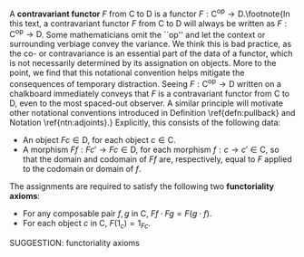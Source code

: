  A **contravariant functor** $F$ from $\mathsf{C}$ to $\mathsf{D}$ is a functor $F : \mathsf{C}^\mathrm{op} \to \mathsf{D}$.\footnote{In this text, a contravariant functor $F$ from $\mathsf{C}$ to $\mathsf{D}$ will always be written as $F : \mathsf{C}^\mathrm{op} \to \mathsf{D}$. Some mathematicians omit the ``op'' and let the context or surrounding verbiage convey the variance. We think this is bad practice, as the co- or contravariance is an essential part of the data of a functor, which is not necessarily determined by its assignation on objects. More to the point, we find that this notational convention helps mitigate the consequences of temporary distraction. Seeing $F : \mathsf{C}^\mathrm{op} \to \mathsf{D}$ written on a chalkboard immediately conveys that $F$ is a contravariant functor from $\mathsf{C}$ to $\mathsf{D}$, even to the most spaced-out observer. A similar principle will motivate other notational conventions  introduced in Definition \ref{defn:pullback} and Notation \ref{ntn:adjoints}.}
 Explicitly, this consists of the following data:

-   An object $Fc \in \mathsf{D}$, for each object $c \in \mathsf{C}$.
-  A morphism $Ff : Fc' \to Fc \in \mathsf{D}$, for each morphism $f : c \to c' \in \mathsf{C}$, so that the domain and codomain of $Ff$ are, respectively, equal to $F$ applied to the codomain or domain of $f$.

The assignments are required to satisfy the following two **functoriality axioms**:

-  For any composable pair $f,g$ in $\mathsf{C}$, $Ff \cdot Fg = F(g \cdot f)$.
-  For each object $c$ in $\mathsf{C}$, $F(1_c) = 1_{Fc}$.



SUGGESTION: functoriality axioms